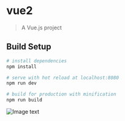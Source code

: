 # vue2

> A Vue.js project

## Build Setup

``` bash
# install dependencies
npm install

# serve with hot reload at localhost:8080
npm run dev

# build for production with minification
npm run build
```


![Image text](https://raw.githubusercontent.com/a382775086/musicPlayer/master/static/pause.png)
